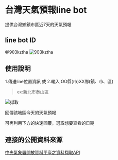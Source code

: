 # 台灣天氣預報line bot

提供台灣鄉鎮市區近7天的天氣預報

## line bot ID

@903kztha
![903kztha](https://hackmd.io/_uploads/ryQrRIZQkg.png)


## 使用說明

1.傳送line位置資訊 或
2.輸入 OO縣(市)XX鄉(鎮、市、區)
>ex:新北市泰山區

![擷取](https://hackmd.io/_uploads/H17ZnAZXkg.png)

回傳該地區今天的天氣預報

可再利用下方的快速回覆，選取想要查看的日期


## 連接的公開資料來源

[中央氣象署開放資料平臺之資料擷取API](https://opendata.cwa.gov.tw/dist/opendata-swagger.html#/)
